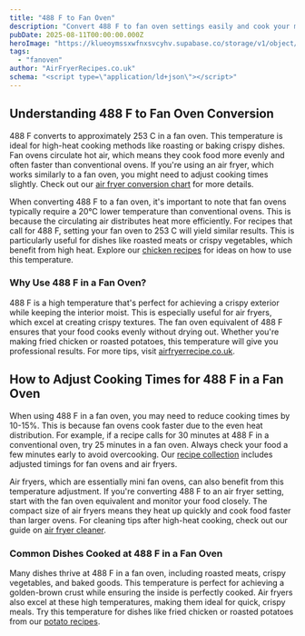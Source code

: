 ```yaml
---
title: "488 F to Fan Oven"
description: "Convert 488 F to fan oven settings easily and cook your meals perfectly every time with this simple temperature guide."
pubDate: 2025-08-11T00:00:00.000Z
heroImage: "https://klueoymssxwfnxsvcyhv.supabase.co/storage/v1/object/public/md/488-f-to-fan-oven-13035287.png"
tags:
  - "fanoven"
author: "AirFryerRecipes.co.uk"
schema: "<script type=\"application/ld+json\"></script>"
---
```


<h2>Understanding 488 F to Fan Oven Conversion</h2>
<p>488 F converts to approximately 253 C in a fan oven. This temperature is ideal for high-heat cooking methods like roasting or baking crispy dishes. Fan ovens circulate hot air, which means they cook food more evenly and often faster than conventional ovens. If you're using an air fryer, which works similarly to a fan oven, you might need to adjust cooking times slightly. Check out our <a href=https://www.airfryerrecipe.co.uk/air-fryer-conversion-chart>air fryer conversion chart</a> for more details.</p>
<p>When converting 488 F to a fan oven, it's important to note that fan ovens typically require a 20°C lower temperature than conventional ovens. This is because the circulating air distributes heat more efficiently. For recipes that call for 488 F, setting your fan oven to 253 C will yield similar results. This is particularly useful for dishes like roasted meats or crispy vegetables, which benefit from high heat. Explore our <a href=https://www.airfryerrecipe.co.uk/recipe-category/chicken>chicken recipes</a> for ideas on how to use this temperature.</p>

<h3>Why Use 488 F in a Fan Oven?</h3>
<p>488 F is a high temperature that's perfect for achieving a crispy exterior while keeping the interior moist. This is especially useful for air fryers, which excel at creating crispy textures. The fan oven equivalent of 488 F ensures that your food cooks evenly without drying out. Whether you're making fried chicken or roasted potatoes, this temperature will give you professional results. For more tips, visit <a href=https://www.airfryerrecipe.co.uk>airfryerrecipe.co.uk</a>.</p>

<h2>How to Adjust Cooking Times for 488 F in a Fan Oven</h2>
<p>When using 488 F in a fan oven, you may need to reduce cooking times by 10-15%. This is because fan ovens cook faster due to the even heat distribution. For example, if a recipe calls for 30 minutes at 488 F in a conventional oven, try 25 minutes in a fan oven. Always check your food a few minutes early to avoid overcooking. Our <a href=https://www.airfryerrecipe.co.uk/recipes>recipe collection</a> includes adjusted timings for fan ovens and air fryers.</p>
<p>Air fryers, which are essentially mini fan ovens, can also benefit from this temperature adjustment. If you're converting 488 F to an air fryer setting, start with the fan oven equivalent and monitor your food closely. The compact size of air fryers means they heat up quickly and cook food faster than larger ovens. For cleaning tips after high-heat cooking, check out our guide on <a href=https://www.airfryerrecipe.co.uk/air-fryer-cleaner>air fryer cleaner</a>.</p>

<h3>Common Dishes Cooked at 488 F in a Fan Oven</h3>
<p>Many dishes thrive at 488 F in a fan oven, including roasted meats, crispy vegetables, and baked goods. This temperature is perfect for achieving a golden-brown crust while ensuring the inside is perfectly cooked. Air fryers also excel at these high temperatures, making them ideal for quick, crispy meals. Try this temperature for dishes like fried chicken or roasted potatoes from our <a href=https://www.airfryerrecipe.co.uk/recipe-category/potatoes>potato recipes</a>.</p>